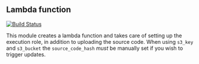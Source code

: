 ## Lambda function

[![Build Status](https://travis-ci.com/telia-oss/terraform-aws-lambda.svg?branch=master)](https://travis-ci.com/telia-oss/terraform-aws-lambda)

This module creates a lambda function and takes care of setting up the execution role, in addition to uploading the source code. When using `s3_key` and `s3_bucket` the `source_code_hash` _must_ be manually set if you wish to trigger updates.
